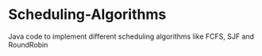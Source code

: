 # Scheduling-Algorithms
Java code to implement different scheduling algorithms like FCFS, SJF and RoundRobin
